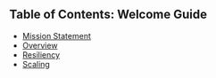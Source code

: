## Table of Contents: Welcome Guide

- [Mission Statement](../readme.md#mission-statement)
- [Overview](welcome-overview.md)
- [Resiliency](welcome-resiliency.md)
- [Scaling](welcome-scaling.md)
